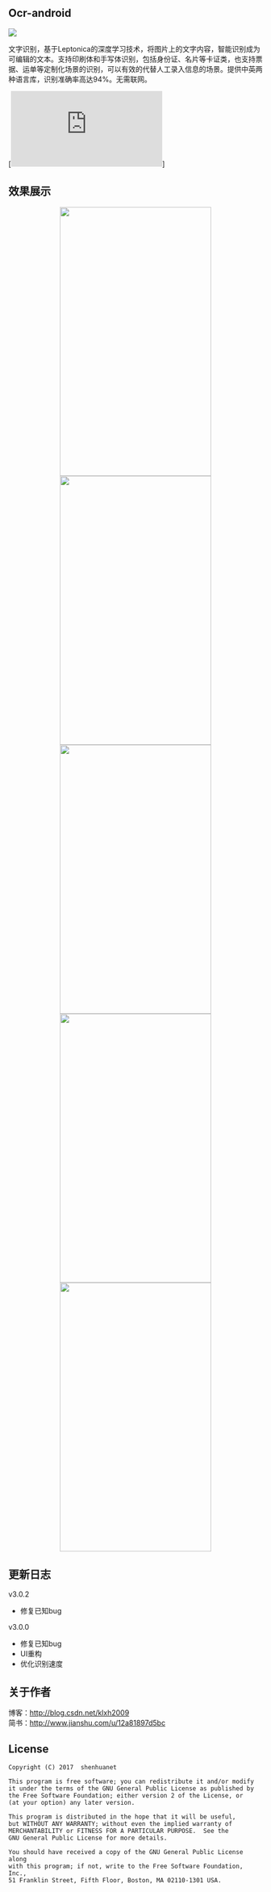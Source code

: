 ## Ocr-android

[![](https://jitpack.io/v/shenhuanet/Ocr-android.svg)](https://jitpack.io/#shenhuanet/Ocr-android)

文字识别，基于Leptonica的深度学习技术，将图片上的文字内容，智能识别成为可编辑的文本。支持印刷体和手写体识别，包括身份证、名片等卡证类，也支持票据、运单等定制化场景的识别，可以有效的代替人工录入信息的场景。提供中英两种语言库，识别准确率高达94%。无需联网。

[![应用宝](http://sj.qq.com/myapp/detail.htm?apkName=com.shenhua.ocr)]

## 效果展示
<div align="center">
	<img width="300" height="533" src="https://github.com/shenhuanet/Ocr-android/blob/master/screenshot/img_welcome.png"/>
	<img width="300" height="533" src="https://github.com/shenhuanet/Ocr-android/blob/master/screenshot/img_process.png"/>
	<img width="300" height="533" src="https://github.com/shenhuanet/Ocr-android/blob/master/screenshot/img_result.png"/>
	<img width="300" height="533" src="https://github.com/shenhuanet/Ocr-android/blob/master/screenshot/img_user.png"/>
	<img width="300" height="533" src="https://github.com/shenhuanet/Ocr-android/blob/master/screenshot/img_history.png"/>
</div>

## 更新日志
v3.0.2
* 修复已知bug

v3.0.0
* 修复已知bug
* UI重构
* 优化识别速度

## 关于作者
博客：http://blog.csdn.net/klxh2009<br>
简书：http://www.jianshu.com/u/12a81897d5bc

## License

    Copyright (C) 2017  shenhuanet
    
    This program is free software; you can redistribute it and/or modify
    it under the terms of the GNU General Public License as published by
    the Free Software Foundation; either version 2 of the License, or
    (at your option) any later version.
    
    This program is distributed in the hope that it will be useful,
    but WITHOUT ANY WARRANTY; without even the implied warranty of
    MERCHANTABILITY or FITNESS FOR A PARTICULAR PURPOSE.  See the
    GNU General Public License for more details.
    
    You should have received a copy of the GNU General Public License along
    with this program; if not, write to the Free Software Foundation, Inc.,
    51 Franklin Street, Fifth Floor, Boston, MA 02110-1301 USA.

